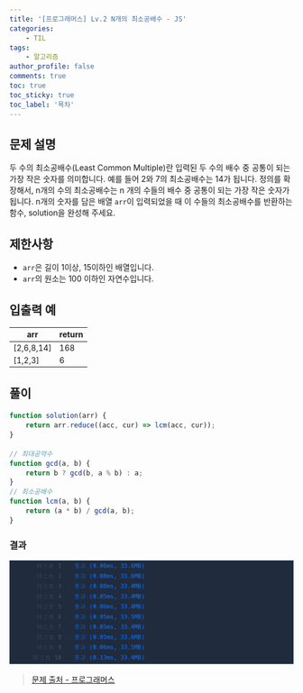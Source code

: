 ```yaml
---
title: '[프로그래머스] Lv.2 N개의 최소공배수 - JS'
categories:
    - TIL
tags:
    - 알고리즘
author_profile: false
comments: true
toc: true
toc_sticky: true
toc_label: '목차'
---
```


## 문제 설명
두 수의 최소공배수(Least Common Multiple)란 입력된 두 수의 배수 중 공통이 되는 가장 작은 숫자를 의미합니다. 예를 들어 2와 7의 최소공배수는 14가 됩니다. 정의를 확장해서, n개의 수의 최소공배수는 n 개의 수들의 배수 중 공통이 되는 가장 작은 숫자가 됩니다. n개의 숫자를 담은 배열 `arr`이 입력되었을 때 이 수들의 최소공배수를 반환하는 함수, solution을 완성해 주세요.

## 제한사항
* `arr`은 길이 1이상, 15이하인 배열입니다.
* `arr`의 원소는 100 이하인 자연수입니다.

## 입출력 예

| arr        	| return 	|
|------------	|--------	|
| [2,6,8,14] 	| 168    	|
| [1,2,3]    	| 6      	|

## 풀이
```javascript
function solution(arr) {
    return arr.reduce((acc, cur) => lcm(acc, cur));
}

// 최대공약수
function gcd(a, b) {
    return b ? gcd(b, a % b) : a;
}
// 최소공배수
function lcm(a, b) {
    return (a * b) / gcd(a, b);
}
```

### 결과
![result1](/assets/images/2023/10/10/algorithm-92-result1.png)

>[문제 출처 - 프로그래머스](https://school.programmers.co.kr/learn/courses/30/lessons/12953)